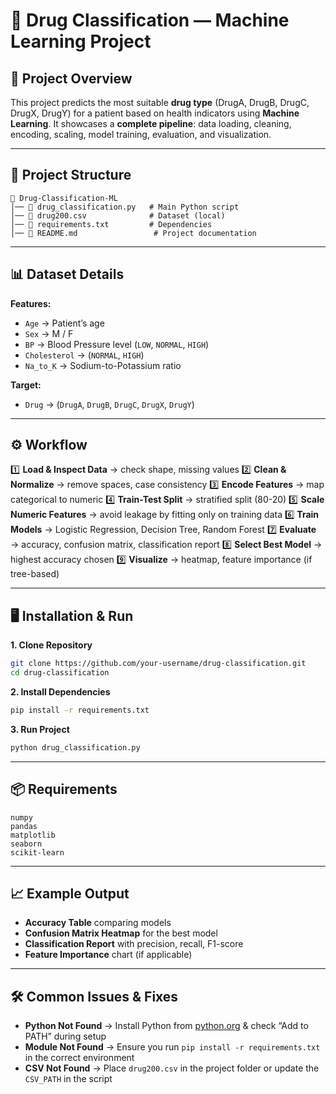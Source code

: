 

# 💊 Drug Classification — Machine Learning Project

## 📌 Project Overview

This project predicts the most suitable **drug type** (DrugA, DrugB, DrugC, DrugX, DrugY) for a patient based on health indicators using **Machine Learning**.
It showcases a **complete pipeline**: data loading, cleaning, encoding, scaling, model training, evaluation, and visualization.

---

## 📂 Project Structure

```
📁 Drug-Classification-ML
│── 📄 drug_classification.py   # Main Python script
│── 📄 drug200.csv              # Dataset (local)
│── 📄 requirements.txt         # Dependencies
│── 📄 README.md                 # Project documentation
```

---

## 📊 Dataset Details

**Features:**

* `Age` → Patient’s age
* `Sex` → M / F
* `BP` → Blood Pressure level (`LOW`, `NORMAL`, `HIGH`)
* `Cholesterol` → (`NORMAL`, `HIGH`)
* `Na_to_K` → Sodium-to-Potassium ratio

**Target:**

* `Drug` → (`DrugA`, `DrugB`, `DrugC`, `DrugX`, `DrugY`)

---

## ⚙️ Workflow

1️⃣ **Load & Inspect Data** → check shape, missing values
2️⃣ **Clean & Normalize** → remove spaces, case consistency
3️⃣ **Encode Features** → map categorical to numeric
4️⃣ **Train-Test Split** → stratified split (80-20)
5️⃣ **Scale Numeric Features** → avoid leakage by fitting only on training data
6️⃣ **Train Models** → Logistic Regression, Decision Tree, Random Forest
7️⃣ **Evaluate** → accuracy, confusion matrix, classification report
8️⃣ **Select Best Model** → highest accuracy chosen
9️⃣ **Visualize** → heatmap, feature importance (if tree-based)

---

## 🖥 Installation & Run

**1. Clone Repository**

```bash
git clone https://github.com/your-username/drug-classification.git
cd drug-classification
```

**2. Install Dependencies**

```bash
pip install -r requirements.txt
```

**3. Run Project**

```bash
python drug_classification.py
```

---

## 📦 Requirements

```
numpy
pandas
matplotlib
seaborn
scikit-learn
```

---

## 📈 Example Output

* **Accuracy Table** comparing models
* **Confusion Matrix Heatmap** for the best model
* **Classification Report** with precision, recall, F1-score
* **Feature Importance** chart (if applicable)

---

## 🛠 Common Issues & Fixes

* **Python Not Found** → Install Python from [python.org](https://www.python.org) & check “Add to PATH” during setup
* **Module Not Found** → Ensure you run `pip install -r requirements.txt` in the correct environment
* **CSV Not Found** → Place `drug200.csv` in the project folder or update the `CSV_PATH` in the script


